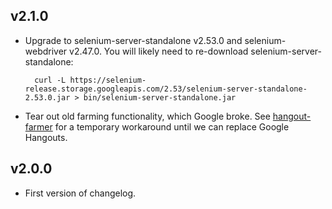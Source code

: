 ## v2.1.0

 - Upgrade to selenium-server-standalone v2.53.0 and selenium-webdriver v2.47.0.  You will likely need to re-download selenium-server-standalone:

         curl -L https://selenium-release.storage.googleapis.com/2.53/selenium-server-standalone-2.53.0.jar > bin/selenium-server-standalone.jar

 - Tear out old farming functionality, which Google broke. See [hangout-farmer](https://github.com/unhangout/hangout-farmer.git) for a temporary workaround until we can replace Google Hangouts.

## v2.0.0

 - First version of changelog.
